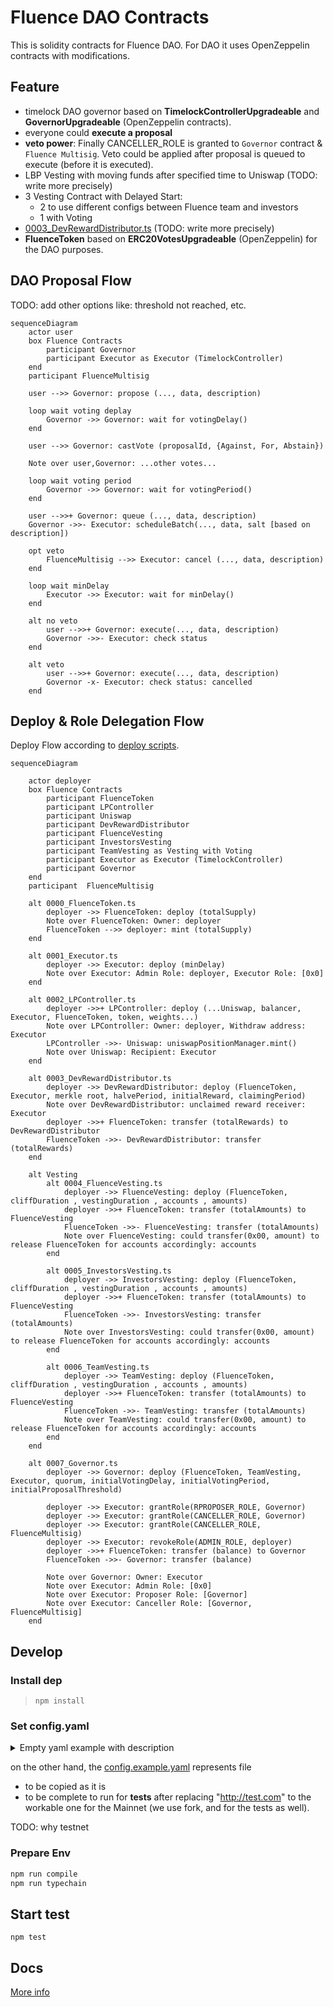 # Fluence DAO Contracts

This is solidity contracts for Fluence DAO. For DAO it uses OpenZeppelin contracts with modifications.

## Feature
- timelock DAO governor based on **TimelockControllerUpgradeable** and **GovernorUpgradeable** (OpenZeppelin contracts).
- everyone could **execute a proposal**
- **veto power**: Finally CANCELLER_ROLE is granted to `Governor` contract & `Fluence Multisig`. Veto could be applied after proposal is queued to execute (before it is executed).
- LBP Vesting with moving funds after specified time to Uniswap (TODO: write more precisely)
- 3 Vesting Contract with Delayed Start:
  - 2 to use different configs between Fluence team and investors
  - 1 with Voting
- [0003_DevRewardDistributor.ts](deploy%2F0003_DevRewardDistributor.ts) (TODO: write more precisely)
- **FluenceToken** based on **ERC20VotesUpgradeable** (OpenZeppelin) for the DAO purposes.

## DAO Proposal Flow

TODO: add other options like: threshold not reached, etc.
```mermaid
sequenceDiagram
    actor user
    box Fluence Contracts
        participant Governor
        participant Executor as Executor (TimelockController)
    end
    participant FluenceMultisig
    
    user -->> Governor: propose (..., data, description)
    
    loop wait voting deplay
        Governor ->> Governor: wait for votingDelay()
    end
    
    user -->> Governor: castVote (proposalId, {Against, For, Abstain})
    
    Note over user,Governor: ...other votes...
    
    loop wait voting period
        Governor ->> Governor: wait for votingPeriod()
    end
    
    user -->>+ Governor: queue (..., data, description)
    Governor ->>- Executor: scheduleBatch(..., data, salt [based on description])
    
    opt veto
        FluenceMultisig -->> Executor: cancel (..., data, description)
    end
    
    loop wait minDelay
        Executor ->> Executor: wait for minDelay()
    end
    
    alt no veto
        user -->>+ Governor: execute(..., data, description)
        Governor ->>- Executor: check status
    end
    
    alt veto
        user -->>+ Governor: execute(..., data, description)
        Governor -x- Executor: check status: cancelled
    end
```

## Deploy & Role Delegation Flow
Deploy Flow according to [deploy scripts](deploy).

```mermaid
sequenceDiagram
    
    actor deployer
    box Fluence Contracts
        participant FluenceToken
        participant LPController
        participant Uniswap
        participant DevRewardDistributor
        participant FluenceVesting
        participant InvestorsVesting
        participant TeamVesting as Vesting with Voting
        participant Executor as Executor (TimelockController)
        participant Governor
    end
    participant  FluenceMultisig
    
    alt 0000_FluenceToken.ts
        deployer ->> FluenceToken: deploy (totalSupply)
        Note over FluenceToken: Owner: deployer
        FluenceToken -->> deployer: mint (totalSupply)
    end
    
    alt 0001_Executor.ts
        deployer ->> Executor: deploy (minDelay)
        Note over Executor: Admin Role: deployer, Executor Role: [0x0]
    end
        
    alt 0002_LPController.ts
        deployer ->>+ LPController: deploy (...Uniswap, balancer, Executor, FluenceToken, token, weights...)
        Note over LPController: Owner: deployer, Withdraw address: Executor
        LPController ->>- Uniswap: uniswapPositionManager.mint() 
        Note over Uniswap: Recipient: Executor
    end
    
    alt 0003_DevRewardDistributor.ts
        deployer ->> DevRewardDistributor: deploy (FluenceToken, Executor, merkle root, halvePeriod, initialReward, claimingPeriod)
        Note over DevRewardDistributor: unclaimed reward receiver: Executor
        deployer ->>+ FluenceToken: transfer (totalRewards) to DevRewardDistributor
        FluenceToken ->>- DevRewardDistributor: transfer (totalRewards)
    end
    
    alt Vesting
        alt 0004_FluenceVesting.ts
            deployer ->> FluenceVesting: deploy (FluenceToken, cliffDuration , vestingDuration , accounts , amounts)
            deployer ->>+ FluenceToken: transfer (totalAmounts) to FluenceVesting
            FluenceToken ->>- FluenceVesting: transfer (totalAmounts)
            Note over FluenceVesting: could transfer(0x00, amount) to release FluenceToken for accounts accordingly: accounts
        end
        
        alt 0005_InvestorsVesting.ts
            deployer ->> InvestorsVesting: deploy (FluenceToken, cliffDuration , vestingDuration , accounts , amounts)
            deployer ->>+ FluenceToken: transfer (totalAmounts) to FluenceVesting
            FluenceToken ->>- InvestorsVesting: transfer (totalAmounts)
            Note over InvestorsVesting: could transfer(0x00, amount) to release FluenceToken for accounts accordingly: accounts
        end
        
        alt 0006_TeamVesting.ts
            deployer ->> TeamVesting: deploy (FluenceToken, cliffDuration , vestingDuration , accounts , amounts)
            deployer ->>+ FluenceToken: transfer (totalAmounts) to FluenceVesting
            FluenceToken ->>- TeamVesting: transfer (totalAmounts)
            Note over TeamVesting: could transfer(0x00, amount) to release FluenceToken for accounts accordingly: accounts
        end
    end
    
    alt 0007_Governor.ts
        deployer ->> Governor: deploy (FluenceToken, TeamVesting, Executor, quorum, initialVotingDelay, initialVotingPeriod, initialProposalThreshold)
        
        deployer ->> Executor: grantRole(RPROPOSER_ROLE, Governor)
        deployer ->> Executor: grantRole(CANCELLER_ROLE, Governor)
        deployer ->> Executor: grantRole(CANCELLER_ROLE, FluenceMultisig)
        deployer ->> Executor: revokeRole(ADMIN_ROLE, deployer)
        deployer ->>+ FluenceToken: transfer (balance) to Governor
        FluenceToken ->>- Governor: transfer (balance)
        
        Note over Governor: Owner: Executor
        Note over Executor: Admin Role: [0x0]
        Note over Executor: Proposer Role: [Governor]
        Note over Executor: Canceller Role: [Governor, FluenceMultisig]
    end
```

## Develop

### Install dep

> `npm install`

### Set config.yaml 
<details>
  <summary>Empty yaml example with description</summary>
    ```yaml
    networks:
      etherscanApiKey: {etherscan key}
      repotGas: true
      testnet:
        url:  {testnet eth node url}
        privateKey: {private key for testnet}
    
      mainnet:
        url:  {mainnet eth node url}
        privateKey: {private key for mainnet}
    
    deployment:
      contracts:
        usdToken: {usd token address}
        balancerLBPFactory: {balancer LBP factory address}
        uniswapFactory: {uniwap factory address}
        balancerVault: {balancer vault address}
    
      pool:
        lbpPoolDurationDays: {days duration of lbp}
        swapFeePercentage: {fee for lbp swap}
        flt:
          weight: {start weight}
          endWeight: {end weight}
          initialAmount: {initial amount}
        usd:
        weight: {start weight}
          endWeight: {end weight}
          initialAmount: {initial amount}
    
      token:
        totalSupply: {DAO total token supply}
    
      executor:
        delayDays: {delay from success proposal to execution}
    
      devRewardDistributor:
        merkleRoot: {reward from merkle reward tree}
        initialReward: {initial reward}
        totalRewards: {total reward of all users}
        halvePeriodMonths: {reward halve period}
        claimingPeriodMonths: {claim period in months}
    
      investorsVesting:
        delayDurationMonths: 1
        vestingDurationMonths: 1
        csvFile: {csv file with investors addresses and tokens}
    
      fluenceVesting:
        delayDurationMonths: 1
        vestingDurationMonths: 1
        account: {fluence account}
        amount: 10
    
      teamVesting:
        delayDurationMonths: 1
        vestingDurationMonths: 1
        csvFile: {csv file with team members addresses and tokens}
    
      governor:
        votingDelayDays: {delay from create voting to start voting}
        votingPeriodDays: {voting period for proposals}
        proposalThreshold: {min token for creating proposal}
    ```
</details>

on the other hand, the [config.example.yaml](config.example.yaml) represents file 
- to be copied as it is
- to be complete to run for **tests** after replacing "http://test.com" to the workable one for the Mainnet (we use fork, and for the tests as well).

TODO: why testnet

### Prepare Env

```bash
npm run compile
npm run typechain
```

## Start test

`npm test`

## Docs

[More info](https://github.com/fluencelabs/dao/contracts/DOC.md)
